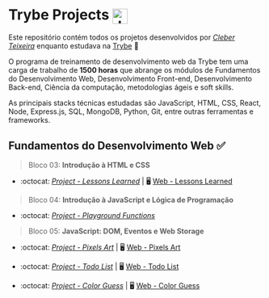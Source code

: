# Trybe Projects <img align="center" alt="Js" height="30" width="30" src="https://scontent.fcgh24-1.fna.fbcdn.net/v/t1.6435-9/129351852_2818690001753270_85015407846271114_n.jpg?_nc_cat=104&ccb=1-5&_nc_sid=09cbfe&_nc_ohc=tfLU1xaTn3sAX-Ruhdi&_nc_ht=scontent.fcgh24-1.fna&oh=00_AT_ONAacPaQaVgYEDwZ6uN-6BJVveyEybKBI6q9NMKXB2Q&oe=6253555C">

Este repositório contém todos os projetos desenvolvidos por *[Cleber Teixeira](https://www.linkedin.com/in/cleberlopesteixeira/)* enquanto estudava na [Trybe](https://www.betrybe.com/) :rocket:

O programa de treinamento de desenvolvimento web da Trybe tem uma carga de trabalho de **1500 horas** que abrange os módulos de Fundamentos do Desenvolvimento Web, Desenvolvimento Front-end, Desenvolvimento Back-end, Ciência da computação, metodologias ágeis e soft skills.

As principais stacks técnicas estudadas são JavaScript, HTML, CSS, React, Node, Express.js, SQL, MongoDB, Python, Git, entre outras ferramentas e frameworks.

## Fundamentos do Desenvolvimento Web :white_check_mark:
> Bloco 03: **Introdução à HTML e CSS**
  - :octocat: *[Project - Lessons Learned](/I-Fundamentos-Desenvolvimento-Web/sd-09-project-lessons-learned/)* | :desktop_computer: [Web - Lessons Learned](https://cleber-teixeira.github.io/projetos/lessons-learned/)

> Bloco 04: **Introdução à JavaScript e Lógica de Programação**
  - :octocat: *[Project - Playground Functions](/I-Fundamentos-Desenvolvimento-Web/sd-09-project-playground-functions)*

> Bloco 05: **JavaScript: DOM, Eventos e Web Storage**
  - :octocat: *[Project - Pixels Art](/I-Fundamentos-Desenvolvimento-Web/sd-09-project-pixels-art)* | :desktop_computer: [Web - Pixels Art](https://cleber-teixeira.github.io/projetos/pixels-art/)

  - :octocat: *[Project - Todo List](/I-Fundamentos-Desenvolvimento-Web/sd-09-project-todo-list/)* | :desktop_computer: [Web - Todo List](https://cleber-teixeira.github.io/projetos/todo-list/)

  - :octocat: *[Project - Color Guess](https://github.com/cleber-teixeira/sd-09-project-color-guess/tree/fd253a0cb1cb51e32a33aff12c0c49338a6b7d9f)* | :desktop_computer: [Web - Color Guess](https://cleber-teixeira.github.io/projetos/color-guess/)
